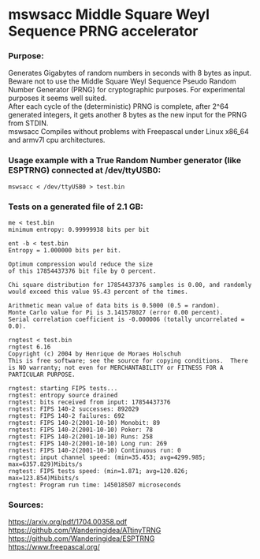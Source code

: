 # mswsacc Middle Square Weyl Sequence PRNG accelerator

### Purpose:
Generates Gigabytes of random numbers in seconds with 8 bytes as input.<br>
Beware not to use the Middle Square Weyl Sequence Pseudo Random Number Generator (PRNG) for cryptographic purposes. For experimental purposes it seems well suited.<br>
After each cycle of the (deterministic) PRNG is complete, after 2^64 generated integers, it gets another 8 bytes as the new input for the PRNG from STDIN.<br>
mswsacc Compiles without problems with Freepascal under Linux x86_64 and armv7l cpu architectures.

### Usage example with a True Random Number generator (like ESPTRNG) connected at /dev/ttyUSB0:
`mswsacc < /dev/ttyUSB0 > test.bin`

### Tests on a generated file of 2.1 GB:
```
me < test.bin
minimum entropy: 0.99999938 bits per bit
```
```
ent -b < test.bin
Entropy = 1.000000 bits per bit.

Optimum compression would reduce the size
of this 17854437376 bit file by 0 percent.

Chi square distribution for 17854437376 samples is 0.00, and randomly
would exceed this value 95.43 percent of the times.

Arithmetic mean value of data bits is 0.5000 (0.5 = random).
Monte Carlo value for Pi is 3.141578027 (error 0.00 percent).
Serial correlation coefficient is -0.000006 (totally uncorrelated = 0.0).
```
```
rngtest < test.bin
rngtest 6.16
Copyright (c) 2004 by Henrique de Moraes Holschuh
This is free software; see the source for copying conditions.  There is NO warranty; not even for MERCHANTABILITY or FITNESS FOR A PARTICULAR PURPOSE.

rngtest: starting FIPS tests...
rngtest: entropy source drained
rngtest: bits received from input: 17854437376
rngtest: FIPS 140-2 successes: 892029
rngtest: FIPS 140-2 failures: 692
rngtest: FIPS 140-2(2001-10-10) Monobit: 89
rngtest: FIPS 140-2(2001-10-10) Poker: 78
rngtest: FIPS 140-2(2001-10-10) Runs: 258
rngtest: FIPS 140-2(2001-10-10) Long run: 269
rngtest: FIPS 140-2(2001-10-10) Continuous run: 0
rngtest: input channel speed: (min=35.453; avg=4299.985; max=6357.829)Mibits/s
rngtest: FIPS tests speed: (min=1.871; avg=120.826; max=123.854)Mibits/s
rngtest: Program run time: 145018507 microseconds
```
### Sources:
https://arxiv.org/pdf/1704.00358.pdf<br>
https://github.com/Wanderingidea/ATtinyTRNG<br>
https://github.com/Wanderingidea/ESPTRNG<br>
https://www.freepascal.org/
